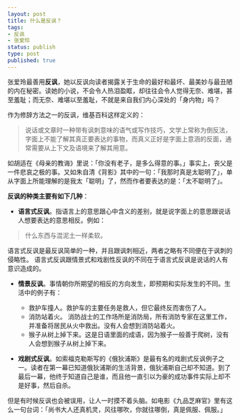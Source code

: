 ```yaml
---
layout: post
title: 什么是反讽？
tags: 
- 反讽
- 张爱玲
status: publish
type: post
published: true
---
```


张爱玲最善用**反讽**，她以反讽向读者揭露关于生命的最好和最坏、最美妙与最丑陋的内在秘密。读她的小说，不会令人热泪盈眶，却往往会令人觉得无奈、难堪，甚至羞耻；而无奈、难堪以至羞耻，不就是来自我们内心深处的「身内物」吗？

作为修辞方法之一的反讽，维基百科这样定义的：
>说话或文章时一种带有讽刺意味的语气或写作技巧，文学上常称为倒反法，字面上不能了解其真正要表达的事物，而真义正好是字面上意涵的反面，通常需要从上下文及语境来了解其用意。

如胡适在《母亲的教诲》里说：「你没有老子，是多么得意的事。」事实上，丧父是一件悲哀之极的事。又如朱自清《背影》其中的一句：「我那时真是太聪明了」，单从字面上所能理解的是我太「聪明」了，然而作者要表达的是：「太不聪明了」。

**反讽的种类主要有如下几种**：

 - **语言式反讽**。指语言上的意思跟心中含义的差别，就是说字面上的意思跟说话人想要表达的意思相反。例如：
 >什么东西与混泥土一样柔软。

  语言式反讽是最反讽简单的一种，并且跟讽刺相近，两者之略有不同便在于讽刺的侵略性。 语言式反讽跟情景式和戏剧性反讽的不同在于语言式反讽是说话的人有意识造成的。

-  **情景反讽**。事情朝你所期望的相反的方向发生，即预期和实际发生的不同。生活中的例子有：
      -  救护车撞人。救护车的主要任务是救人，但它最终反而害伤了人。
      -  消防站着火。 消防战士的工作场所是消防局，所有消防专家在这里工作，并准备将居民从火中救出。没有人会想到消防站着火。
      -  猴子从树上掉下来。这是日语里面的成语，因为猴子一般善于爬树，没有人会想到猴子从树上掉下来。

- **戏剧式反讽**。如索福克勒斯写的《俄狄浦斯》是最有名的戏剧式反讽例子之一。读者在第一幕已知道俄狄浦斯的生活背景，俄狄浦斯自己却不知道。到了最后一幕，他终于知道自己是谁，而且他一直引以为豪的成功事件实际上却不是好事，然后自杀。


但是有时候反讽也会被误用，让人一时摸不着头脑。如电影《九品芝麻官》里有这么一句台词：「尚书大人还真机灵，风往哪吹，你就往哪倒，真是佩服、佩服。」
